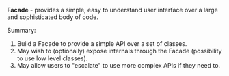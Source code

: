 **Facade** - provides a simple, easy to understand user interface over a large and sophisticated body of code.

Summary:
1. Build a Facade to provide a simple API over a set of classes.
2. May wish to (optionally) expose internals through the Facade (possibility to use low level classes). 
3. May allow users to "escalate" to use more complex APIs if they need to.
